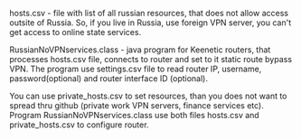 hosts.csv - file with list of all russian resources, that does not allow access outsite of Russia.
So, if you live in Russia, use foreign VPN server, you can't get access to online state services.

RussianNoVPNservices.class - java program for Keenetic routers, that processes hosts.csv file, connects to router and set to it static route bypass VPN.
The program use settings.csv file to read router IP, username, password(optional) and router interface ID (optional).

You can use private_hosts.csv to set resources, than you does not want to spread thru github (private work VPN servers, finance services etc).
Program RussianNoVPNservices.class use both files hosts.csv and private_hosts.csv to configure router.